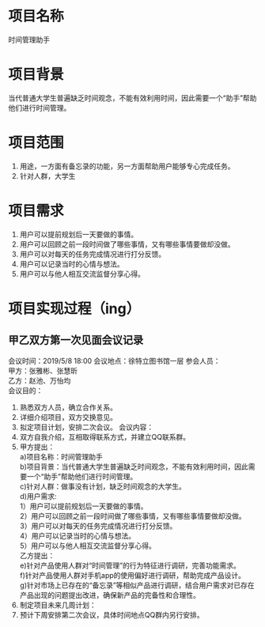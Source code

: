 # 项目名称
时间管理助手
# 项目背景
当代普通大学生普遍缺乏时间观念，不能有效利用时间，因此需要一个“助手”帮助他们进行时间管理。
# 项目范围
1. 用途，一方面有备忘录的功能，另一方面帮助用户能够专心完成任务。
2. 针对人群，大学生
# 项目需求
1. 用户可以提前规划后一天要做的事情。
2. 用户可以回顾之前一段时间做了哪些事情，又有哪些事情要做却没做。
3. 用户可以对每天的任务完成情况进行打分反馈。 
4. 用户可以记录当时的心情与想法。
5. 用户可以与他人相互交流监督分享心得。
# 项目实现过程（ing）
## 甲乙双方第一次见面会议记录
会议时间：2019/5/8 18:00
会议地点：徐特立图书馆一层
参会人员：  
	甲方：张雅彬、张慧昕  
	乙方：赵池、万怡均  
会议目的：
1. 熟悉双方人员，确立合作关系。
2. 详细介绍项目，双方交换意见。
3. 拟定项目计划，安排二次会议。
会议内容：
1. 双方自我介绍，互相取得联系方式，并建立QQ联系群。
2. 甲方提出：  
	a)项目名称：时间管理助手  
	b)项目背景：当代普通大学生普遍缺乏时间观念，不能有效利用时间，因此需要一个“助手”帮助他们进行时间管理。  
	c)针对人群：做事没有计划，缺乏时间观念的大学生。  
	d)用户需求:   
		1）用户可以提前规划后一天要做的事情。  
		2）用户可以回顾之前一段时间做了哪些事情，又有哪些事情要做却没做。  
		3）用户可以对每天的任务完成情况进行打分反馈。  
		4）用户可以记录当时的心情与想法。  
		5）用户可以与他人相互交流监督分享心得。  
   乙方提出：  
	e)针对产品使用人群对“时间管理”的行为特征进行调研，完善功能需求。  
	f)针对产品使用人群对手机app的使用偏好进行调研，帮助完成产品设计。  
	g)针对市场上已存在的“备忘录”等相似产品进行调研，结合用户需求对已存在产品出现的问题提出改进，确保新产品的完备性和合理性。  
3. 制定项目未来几周计划：
4. 预计下周安排第二次会议，具体时间地点QQ群内另行安排。

